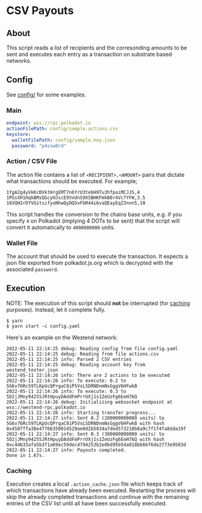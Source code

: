 # CSV Payouts

## About

This script reads a list of recipients and the corresonding amounts to be
sent and executes each entry as a transaction on substrate based networks.

## Config

See [config/](./config/) for some examples.

### Main

```yaml
endpoint: wss://rpc.polkadot.io
actionFilePath: config/sample.actions.csv
keystore:
  walletFilePath: config/sample.key.json
  password: "p4ssw0rd"
```

### Action / CSV File

The action file contains a list of `<RECIPIENT>,<AMOUNT>` pairs that dictate
what transactions should be executed. For example;

```csv
1YgA2g4yVkKcDVktHrgEMT7n6YrU3tebH9Tu3hfpaiMCJJS,4
1PGsXH1HqkBMsQGcyHJscE9VxUnS9XSBHKFmkB8r4Vc7YFW,3.5
16VQH2rDYVGitsifyoNhwQyDQ5xFbR44i6vaQEayEqZ3nnn5,10
```

This script handles the conversion to the chains base units, e.g. if you specify
`4` on Polkadot (implying 4 DOTs to be sent) that the script will convert it
automatically to `4000000000` units.

### Wallet File

The account that should be used to execute the transaction. It expects a json
file exported from polkadot.js.org which is decrypted with the associated
`password`.

## Execution

NOTE: The execution of this script should **not** be interrupted (for
[caching](#caching) purposes). Instead, let it complete fully.

```console
$ yarn
$ yarn start -c config.yaml
```

Here's an example on the Westend network:

```console
2022-05-11 22:14:25 debug: Reading config from file config.yaml
2022-05-11 22:14:25 debug: Reading from file actions.csv
2022-05-11 22:14:25 info: Parsed 2 CSV entries
2022-05-11 22:14:25 debug: Reading account key from westend_tester.json
2022-05-11 22:14:26 info: There are 2 actions to be executed
2022-05-11 22:14:26 info: To execute: 0.2 to 5G6v76Rc59TLKpUcQPrgaC8iPSVsLSDRNDnmNsGggV6HFwkB
2022-05-11 22:14:26 info: To execute: 0.3 to 5D2jJMny94255JRtHpuyDAddFmPrrUXj1s1ZeUzFg6EeH76Q
2022-05-11 22:14:26 debug: Initializing websocket endpoint at wss://westend-rpc.polkadot.io
2022-05-11 22:14:26 info: Starting transfer progress...
2022-05-11 22:14:27 info: Sent 0.2 (200000000000 units) to 5G6v76Rc59TLKpUcQPrgaC8iPSVsLSDRNDnmNsGggV6HFwkB with hash 0x4587ffa38e47766350014529ae0d2b5834a7ded573210b8a9c7f1f4fa8dda19f
2022-05-11 22:14:27 info: Sent 0.3 (300000000000 units) to 5D2jJMny94255JRtHpuyDAddFmPrrUXj1s1ZeUzFg6EeH76Q with hash 0xc44b33afa5b3f1a69ec59dec4794253b2e0bd95b54a818bb66f6de2773e9583d
2022-05-11 22:14:27 info: Payouts completed.
Done in 1.67s.
```

### Caching

Execution creates a local `.action_cache.json` file which keeps track of which
transactions have already been executed. Restarting the process will skip the
already completed transactions and continue with the remaining entries of the
CSV list until all have been successfully executed.
